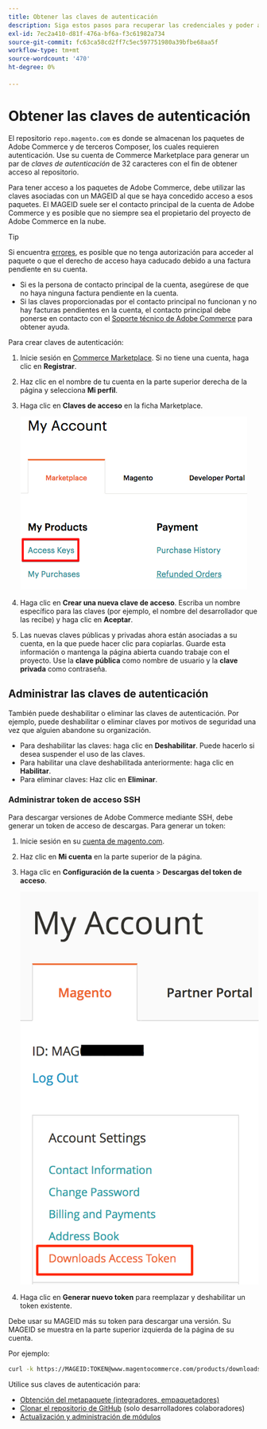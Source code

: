 ```yaml
---
title: Obtener las claves de autenticación
description: Siga estos pasos para recuperar las credenciales y poder acceder a los paquetes de Adobe Commerce Composer en repo.magento.com.
exl-id: 7ec2a410-d81f-476a-bf6a-f3c61982a734
source-git-commit: fc63ca58cd2ff7c5ec597751980a39bfbe68aa5f
workflow-type: tm+mt
source-wordcount: '470'
ht-degree: 0%

---
```


# Obtener las claves de autenticación

El repositorio `repo.magento.com` es donde se almacenan los paquetes de Adobe Commerce y de terceros Composer, los cuales requieren autenticación. Use su cuenta de Commerce Marketplace para generar un par de *claves de autenticación* de 32 caracteres con el fin de obtener acceso al repositorio.

Para tener acceso a los paquetes de Adobe Commerce, debe utilizar las claves asociadas con un MAGEID al que se haya concedido acceso a esos paquetes. El MAGEID suele ser el contacto principal de la cuenta de Adobe Commerce y es posible que no siempre sea el propietario del proyecto de Adobe Commerce en la nube.

>[!TIP]
>
>Si encuentra [errores](https://experienceleague.adobe.com/docs/commerce-knowledge-base/kb/troubleshooting/deployment/magento-commerce-cloud-repo-could-not-be-accessed-403-forbidden-or-404-not-found-error-when-deploying.html?lang=es), es posible que no tenga autorización para acceder al paquete o que el derecho de acceso haya caducado debido a una factura pendiente en su cuenta.
>
>* Si es la persona de contacto principal de la cuenta, asegúrese de que no haya ninguna factura pendiente en la cuenta.
>* Si las claves proporcionadas por el contacto principal no funcionan y no hay facturas pendientes en la cuenta, el contacto principal debe ponerse en contacto con el [Soporte técnico de Adobe Commerce](https://experienceleague.adobe.com/docs/commerce-knowledge-base/kb/help-center-guide/magento-help-center-user-guide.html?lang=es#submit-ticket) para obtener ayuda.

Para crear claves de autenticación:

1. Inicie sesión en [Commerce Marketplace](https://commercemarketplace.adobe.com/). Si no tiene una cuenta, haga clic en **Registrar**.

1. Haz clic en el nombre de tu cuenta en la parte superior derecha de la página y selecciona **Mi perfil**.

1. Haga clic en **Claves de acceso** en la ficha Marketplace.

   ![Obtenga sus claves de acceso seguras en el Commerce Marketplace](../../assets/installation/cloud_access-key.png)

1. Haga clic en **Crear una nueva clave de acceso**. Escriba un nombre específico para las claves (por ejemplo, el nombre del desarrollador que las recibe) y haga clic en **Aceptar**.

1. Las nuevas claves públicas y privadas ahora están asociadas a su cuenta, en la que puede hacer clic para copiarlas. Guarde esta información o mantenga la página abierta cuando trabaje con el proyecto. Use la **clave pública** como nombre de usuario y la **clave privada** como contraseña.

## Administrar las claves de autenticación

También puede deshabilitar o eliminar las claves de autenticación. Por ejemplo, puede deshabilitar o eliminar claves por motivos de seguridad una vez que alguien abandone su organización.

* Para deshabilitar las claves: haga clic en **Deshabilitar**. Puede hacerlo si desea suspender el uso de las claves.
* Para habilitar una clave deshabilitada anteriormente: haga clic en **Habilitar**.
* Para eliminar claves: Haz clic en **Eliminar**.

### Administrar token de acceso SSH

Para descargar versiones de Adobe Commerce mediante SSH, debe generar un token de acceso de descargas. Para generar un token:

1. Inicie sesión en su [cuenta de magento.com](https://account.magento.com/customer/account/login).
1. Haz clic en **Mi cuenta** en la parte superior de la página.
1. Haga clic en **Configuración de la cuenta** > **Descargas del token de acceso**.

   ![Acceda a sus claves](../../assets/installation/connect_keys1.png)

1. Haga clic en **Generar nuevo token** para reemplazar y deshabilitar un token existente.

Debe usar su MAGEID más su token para descargar una versión. Su MAGEID se muestra en la parte superior izquierda de la página de su cuenta.

Por ejemplo:

```bash
curl -k https://MAGEID:TOKEN@www.magentocommerce.com/products/downloads/info/help
```

Utilice sus claves de autenticación para:

* [Obtención del metapaquete (integradores, empaquetadores)](../composer.md)
* [Clonar el repositorio de GitHub](https://developer.adobe.com/commerce/contributor/guides/install/clone-repository/) (solo desarrolladores colaboradores)
* [Actualización y administración de módulos](../../upgrade/modules/upgrade.md)
